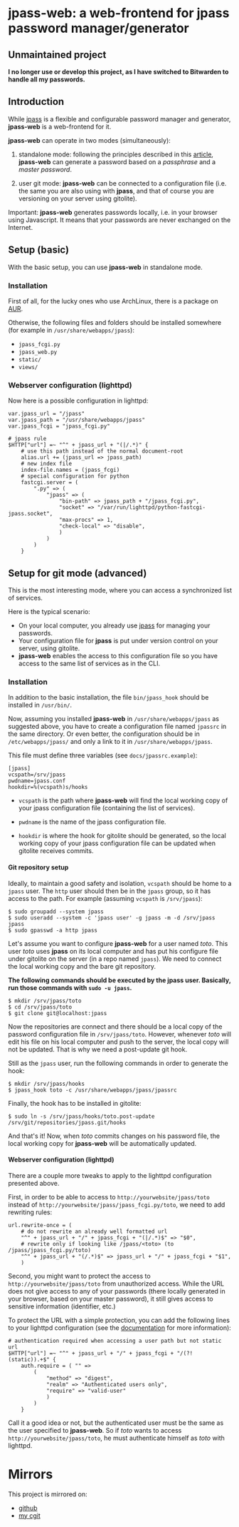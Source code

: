 # jpass-web: a web-frontend for jpass password manager/generator

## Unmaintained project

**I no longer use or develop this project, as I have switched to Bitwarden to
handle all my passwords.**

## Introduction

While [jpass][jpass] is a flexible and configurable password manager and
generator, **jpass-web** is a web-frontend for it.

**jpass-web** can operate in two modes (simultaneously):

1. standalone mode: following the principles described in this
   [article](https://joel.porquet.org/wiki/hacking/password_management_history/),
   **jpass-web** can generate a password based on a *passphrase* and a *master
   password*.

2. user git mode: **jpass-web** can be connected to a configuration file (i.e.
   the same you are also using with **jpass**, and that of course you are
   versioning on your server using gitolite).

Important: **jpass-web** generates passwords locally, i.e. in your browser
using Javascript. It means that your passwords are never exchanged on the
Internet.

## Setup (basic)

With the basic setup, you can use **jpass-web** in standalone mode.

### Installation

First of all, for the lucky ones who use ArchLinux, there is a package on
[AUR](https://aur.archlinux.org/packages/jpass-web-git/).

Otherwise, the following files and folders should be installed somewhere (for
example in `/usr/share/webapps/jpass`):

* `jpass_fcgi.py`
* `jpass_web.py`
* `static/`
* `views/`

### Webserver configuration (lighttpd)

Now here is a possible configuration in lighttpd:

    var.jpass_url = "/jpass"
    var.jpass_path = "/usr/share/webapps/jpass"
    var.jpass_fcgi = "jpass_fcgi.py"

    # jpass rule
    $HTTP["url"] =~ "^" + jpass_url + "(|/.*)" {
        # use this path instead of the normal document-root
        alias.url += (jpass_url => jpass_path)
        # new index file
        index-file.names = (jpass_fcgi)
        # special configuration for python
        fastcgi.server = (
            ".py" => (
                "jpass" => (
                    "bin-path" => jpass_path + "/jpass_fcgi.py",
                    "socket" => "/var/run/lighttpd/python-fastcgi-jpass.socket",
                    "max-procs" => 1,
                    "check-local" => "disable",
                    )
                )
            )
        }

## Setup for git mode (advanced)

This is the most interesting mode, where you can access a synchronized list of
services.

Here is the typical scenario:

* On your local computer, you already use [jpass][jpass] for managing your
  passwords.
* Your configuration file for **jpass** is put under version control on your
  server, using gitolite.
* **jpass-web** enables the access to this configuration file so you have
  access to the same list of services as in the CLI.

### Installation

In addition to the basic installation, the file `bin/jpass_hook` should be
installed in `/usr/bin/`.

Now, assuming you installed **jpass-web** in `/usr/share/webapps/jpass` as
suggested above, you have to create a configuration file named `jpassrc` in the
same directory. Or even better, the configuration should be in
`/etc/webapps/jpass/` and only a link to it in `/usr/share/webapps/jpass`.

This file must define three variables (see `docs/jpassrc.example`):

    [jpass]
    vcspath=/srv/jpass
    pwdname=jpass.conf
    hookdir=%(vcspath)s/hooks

* `vcspath` is the path where **jpass-web** will find the local working copy of
  your jpass configuration file (containing the list of services).

* `pwdname` is the name of the jpass configuration file.

* `hookdir` is where the hook for gitolite should be generated, so the local
  working copy of your jpass configuration file can be updated when gitolite
  receives commits.

#### Git repository setup

Ideally, to maintain a good safety and isolation, `vcspath` should be home to a
`jpass` user. The `http` user should then be in the `jpass` group, so it has
access to the path. For example (assuming `vcspath` is `/srv/jpass`):

    $ sudo groupadd --system jpass
    $ sudo useradd --system -c 'jpass user' -g jpass -m -d /srv/jpass jpass
    $ sudo gpasswd -a http jpass

Let's assume you want to configure **jpass-web** for a user named *toto*. This
user *toto* uses **jpass** on its local computer and has put his configure file
under gitolite on the server (in a repo named `jpass`). We need to connect the
local working copy and the bare git repository.

**The following commands should be executed by the jpass user. Basically, run
those commands with `sudo -u jpass`.**

    $ mkdir /srv/jpass/toto
    $ cd /srv/jpass/toto
    $ git clone git@localhost:jpass

Now the repositories are connect and there should be a local copy of the
password configuration file in `/srv/jpass/toto`. However, whenever *toto* will
edit his file on his local computer and push to the server, the local copy will
not be updated. That is why we need a post-update git hook.

Still as the `jpass` user, run the following commands in order to generate the
hook:

    $ mkdir /srv/jpass/hooks
    $ jpass_hook toto -c /usr/share/webapps/jpass/jpassrc

Finally, the hook has to be installed in gitolite:

    $ sudo ln -s /srv/jpass/hooks/toto.post-update /srv/git/repositories/jpass.git/hooks

And that's it! Now, when *toto* commits changes on his password file, the local
working copy for **jpass-web** will be automatically updated.

#### Webserver configuration (lighttpd)

There are a couple more tweaks to apply to the lighttpd configuration presented
above.

First, in order to be able to access to `http://yourwebsite/jpass/toto` instead
of `http://yourwebsite/jpass/jpass_fcgi.py/toto`, we need to add rewriting
rules:

    url.rewrite-once = (
        # do not rewrite an already well formatted url
        "^" + jpass_url + "/" + jpass_fcgi + "(|/.*)$" => "$0",
        # rewrite only if looking like /jpass/<toto> (to /jpass/jpass_fcgi.py/toto)
        "^" + jpass_url + "(/.*)$" => jpass_url + "/" + jpass_fcgi + "$1",
        )

Second, you might want to protect the access to `http://yourwebsite/jpass/toto`
from unauthorized access. While the URL does not give access to any of your
passwords (there locally generated in your browser, based on your master
password), it still gives access to sensitive information (identifier, etc.)

To protect the URL with a simple protection, you can add the following lines to
your lighttpd configuration (see the
[documentation](http://redmine.lighttpd.net/projects/1/wiki/docs_modauth) for
more information):

    # authentication required when accessing a user path but not static url
    $HTTP["url"] =~ "^" + jpass_url + "/" + jpass_fcgi + "/(?!(static)).+$" {
        auth.require = ( "" =>
            (
                "method" => "digest",
                "realm" => "Authenticated users only",
                "require" => "valid-user"
                )
            )
        }

Call it a good idea or not, but the authenticated user must be the same as the
user specified to **jpass-web**. So if *toto* wants to access
`http://yourwebsite/jpass/toto`, he must authenticate himself as *toto* with lighttpd.

# Mirrors

This project is mirrored on:

* [github](https://github.com/joel-porquet/jpass-web)
* [my cgit](https://joel.porquet.org/cgit/cgit.cgi/jpass-web.git/about/)

[jpass]: https://github.com/joel-porquet/jpass
